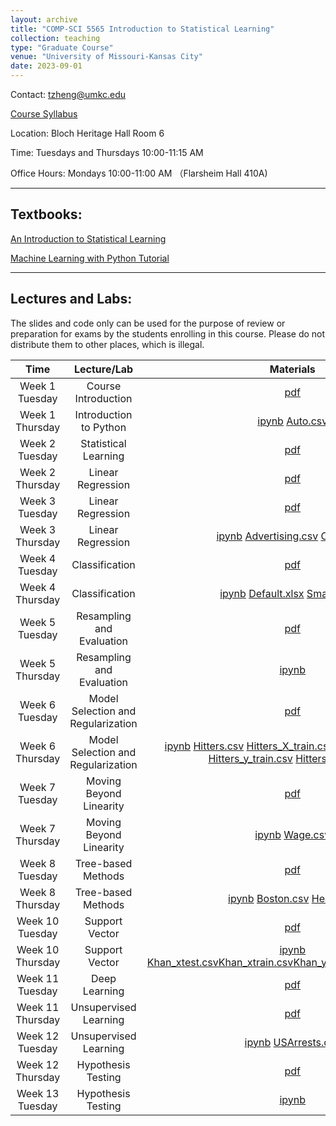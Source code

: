 ```yaml
---
layout: archive
title: "COMP-SCI 5565 Introduction to Statistical Learning"
collection: teaching
type: "Graduate Course"
venue: "University of Missouri-Kansas City"
date: 2023-09-01
---
```


<style scoped>
table {
  font-size: 16px;
}
</style>

Contact: [tzheng@umkc.edu](mailto:tzheng@umkc.edu)

[Course Syllabus](/umkc-teaching/Fall_23_Comp-Sci_5565_Tianhang.pdf)

Location: Bloch Heritage Hall Room 6

Time: Tuesdays and Thursdays 10:00-11:15 AM

Office Hours: Mondays 10:00-11:00 AM （Flarsheim Hall 410A)

---
## Textbooks:

[An Introduction to Statistical Learning](https://hastie.su.domains/ISLP/ISLP_website.pdf)

[Machine Learning with Python Tutorial](https://python-course.eu/books/bernd_klein_python_and_machine_learning_a4.pdf)



---
## Lectures and Labs:

The slides and code only can be used for the purpose of review or preparation for exams by the students enrolling in this course. Please do not distribute them to other places, which is illegal.


|     Time     |      Lecture/Lab       |   Materials |  
|:------------:|:------------------:|:-------------------------------------------------------:|
|    Week 1 Tuesday    |    Course Introduction    | [pdf](/umkc-teaching/slides/Lecture1.pdf)|
|    Week 1 Thursday   |    Introduction to Python    | <a href="/umkc-teaching/code/Intro_to_Python.ipynb" download>ipynb</a> <a href="/umkc-teaching/code/data/Auto.csv" download>Auto.csv</a>|
|    Week 2 Tuesday    |    Statistical Learning   | [pdf](/umkc-teaching/slides/Lecture2.pdf)|
|    Week 2 Thursday    |    Linear Regression  | [pdf](/umkc-teaching/slides/Lecture3.pdf)|
|    Week 3 Tuesday    |    Linear Regression  | [pdf](/umkc-teaching/slides/Lecture4.pdf)|
|    Week 3 Thursday    |    Linear Regression  | <a href="/umkc-teaching/code/Linear_Regression.ipynb" download>ipynb</a> <a href="/umkc-teaching/code/data/Advertising.csv" download>Advertising.csv</a> <a href="/umkc-teaching/code/data/Credit.csv" download>Credit.csv</a>|
|    Week 4 Tuesday    |   Classification  | [pdf](/umkc-teaching/slides/Lecture5.pdf)|
|    Week 4 Thursday    |   Classification  | <a href="/umkc-teaching/code/Classification.ipynb" download>ipynb</a> <a href="/umkc-teaching/code/data/Default.xlsx" download>Default.xlsx</a> <a href="/umkc-teaching/code/data/Smarket.csv" download>Smarket.csv</a>|
|    Week 5 Tuesday    |   Resampling and Evaluation  | [pdf](/umkc-teaching/slides/Lecture6.pdf)|
|    Week 5 Thursday    |   Resampling and Evaluation  | <a href="/umkc-teaching/code/Resampling_and_Evaluation.ipynb" download>ipynb</a>|
|    Week 6 Tuesday    |   Model Selection and Regularization  | [pdf](/umkc-teaching/slides/Lecture7.pdf)|
|    Week 6 Thursday    |   Model Selection and Regularization  | <a href="/umkc-teaching/code/Model_Selection_and_Regularization.ipynb" download>ipynb</a> <a href="/umkc-teaching/code/data/Hitters.csv" download>Hitters.csv</a> <a href="/umkc-teaching/code/data/Hitters_X_train.csv" download>Hitters_X_train.csv</a> <a href="/umkc-teaching/code/data/Hitters_X_test.csv" download>Hitters_X_test.csv</a> <a href="/umkc-teaching/code/data/Hitters_y_train.csv" download>Hitters_y_train.csv</a> <a href="/umkc-teaching/code/data/Hitters_y_test.csv" download>Hitters_y_test.csv</a>|
|    Week 7 Tuesday    |   Moving Beyond Linearity  | [pdf](/umkc-teaching/slides/Lecture8.pdf)|
|    Week 7 Thursday   |   Moving Beyond Linearity  | <a href="/umkc-teaching/code/Moving_Beyond_Linearity.ipynb" download>ipynb</a> <a href="/umkc-teaching/code/data/Wage.csv" download>Wage.csv</a>|
|    Week 8 Tuesday    |   Tree-based Methods | [pdf](/umkc-teaching/slides/Lecture9.pdf)|
|    Week 8 Thursday   |   Tree-based Methods  | <a href="/umkc-teaching/code/Tree_based_Methods.ipynb" download>ipynb</a> <a href="/umkc-teaching/code/data/Boston.csv" download>Boston.csv</a> <a href="/umkc-teaching/code/data/Heart.csv" download>Heart.csv</a>|
|    Week 10 Tuesday    |   Support Vector | [pdf](/umkc-teaching/slides/Lecture10.pdf)|
|    Week 10 Thursday   |   Support Vector | <a href="/umkc-teaching/code/Support_Vector_Machine.ipynb" download>ipynb</a> <a href="/umkc-teaching/code/data/Khan_xtest.csv" download>Khan_xtest.csv</a><a href="/umkc-teaching/code/data/Khan_xtrain.csv" download>Khan_xtrain.csv</a><a href="/umkc-teaching/code/data/Khan_ytest.csv" download>Khan_ytest.csv</a><a href="/umkc-teaching/code/data/Khan_ytrain.csv" download>Khan_ytrain.csv</a>|
|    Week 11 Tuesday    |   Deep Learning | [pdf](/umkc-teaching/slides/Lecture11.pdf)|
|   Week 11 Thursday    |   Unsupervised Learning | [pdf](/umkc-teaching/slides/Lecture12.pdf)|
|    Week 12 Tuesday    |   Unsupervised Learning  | <a href="/umkc-teaching/code/Unsupervised_Learning.ipynb" download>ipynb</a> <a href="/umkc-teaching/code/data/USArrests.csv" download>USArrests.csv</a>|
|   Week 12 Thursday    |   Hypothesis Testing | [pdf](/umkc-teaching/slides/Lecture13.pdf)|
|   Week 13 Tuesday     |   Hypothesis Testing | <a href="/umkc-teaching/code/Hypothesis_Testing.ipynb" download>ipynb</a>|


<!-- ## Labs:

|     Time     |      Lecture                 |   Slides |  
|:------------:|:----------------------------:|:-------------------------------------------------------:|
|    Week 1 Thursday   |    Introduction to Python    | <a href="/umkc-teaching/code/Intro_to_Python.ipynb" download>ipynb</a> <a href="/umkc-teaching/code/data/Auto.csv" download>Auto.csv</a>| -->


